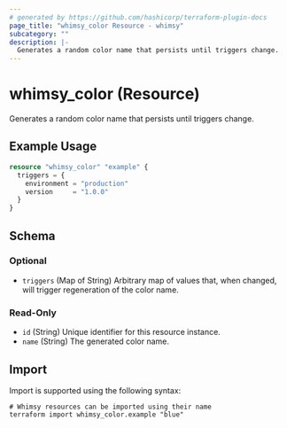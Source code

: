```yaml
---
# generated by https://github.com/hashicorp/terraform-plugin-docs
page_title: "whimsy_color Resource - whimsy"
subcategory: ""
description: |-
  Generates a random color name that persists until triggers change.
---
```


# whimsy_color (Resource)

Generates a random color name that persists until triggers change.

## Example Usage

```terraform
resource "whimsy_color" "example" {
  triggers = {
    environment = "production"
    version     = "1.0.0"
  }
}
```

<!-- schema generated by tfplugindocs -->
## Schema

### Optional

- `triggers` (Map of String) Arbitrary map of values that, when changed, will trigger regeneration of the color name.

### Read-Only

- `id` (String) Unique identifier for this resource instance.
- `name` (String) The generated color name.

## Import

Import is supported using the following syntax:

```shell
# Whimsy resources can be imported using their name
terraform import whimsy_color.example "blue"
```
